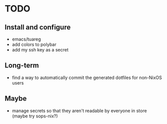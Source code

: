 # TODO

## Install and configure

- emacs/tuareg
- add colors to polybar
- add my ssh key as a secret

## Long-term

- find a way to automatically commit the generated dotfiles for non-NixOS users

## Maybe

- manage secrets so that they aren't readable by everyone in store (maybe try
  sops-nix?)
